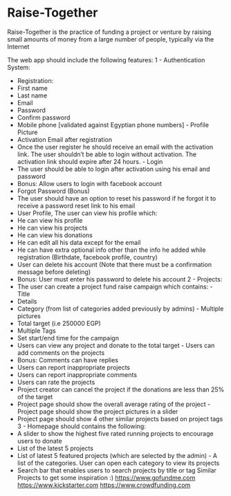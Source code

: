 # Raise-Together
Raise-Together is the practice of funding a project or venture by raising small amounts of money from a large number of people, typically via the Internet

The web app should include the following features: 
1 - Authentication System: 
- Registration: 
- First name 
- Last name 
- Email 
- Password 
- Confirm password 
- Mobile phone [validated against Egyptian phone numbers] - Profile Picture 
- Activation Email after registration 
- Once the user register he should receive an email with the activation link. The user shouldn’t be able to login without activation. The activation link should expire after 24 hours. - Login 
- The user should be able to login after activation using his email and password 
- Bonus: Allow users to login with facebook account 
- Forgot Password (Bonus) 
- The user should have an option to reset his password if he forgot it to receive a password reset link to his email
- User Profile, The user can view his profile which: 
- He can view his profile 
- He can view his projects 
- He can view his donations 
- He can edit all his data except for the email 
- He can have extra optional info other than the info he added while registration (Birthdate, facebook profile, country) 
- User can delete his account (Note that there must be a confirmation message before deleting) 
- Bonus: User must enter his password to delete his account 
2 - Projects: 
- The user can create a project fund raise campaign which contains: - Title 
- Details 
- Category (from list of categories added previously by admins) - Multiple pictures 
- Total target (i.e 250000 EGP) 
- Multiple Tags 
- Set start/end time for the campaign 
- Users can view any project and donate to the total target - Users can add comments on the projects 
- Bonus: Comments can have replies 
- Users can report inappropriate projects 
- Users can report inappropriate comments 
- Users can rate the projects 
- Project creator can cancel the project if the donations are less than 25% of the target 
- Project page should show the overall average rating of the project - Project page should show the project pictures in a slider
- Project page should show 4 other similar projects based on project tags 
3 - Homepage should contains the following: 
- A slider to show the highest five rated running projects to encourage users to donate 
- List of the latest 5 projects 
- List of latest 5 featured projects (which are selected by the admin) - A list of the categories. User can open each category to view its projects 
- Search bar that enables users to search projects by title or tag 
Similar Projects to get some inspiration :) 
https://www.gofundme.com
https://www.kickstarter.com
https://www.crowdfunding.com 

